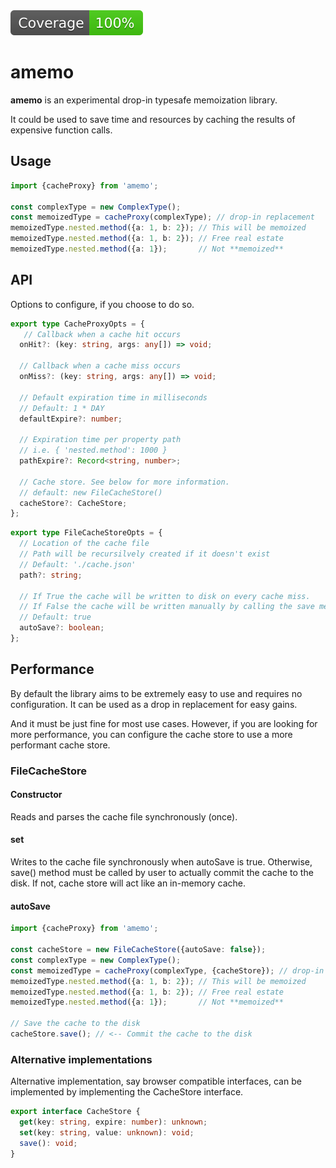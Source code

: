 <img src="badges/coverage.svg" alt="Test coverage score"/>

# amemo

**amemo** is an experimental drop-in typesafe memoization library.

It could be used to save time and resources by caching the results of expensive function calls.

## Usage

```typescript
import {cacheProxy} from 'amemo';

const complexType = new ComplexType();
const memoizedType = cacheProxy(complexType); // drop-in replacement
memoizedType.nested.method({a: 1, b: 2}); // This will be memoized
memoizedType.nested.method({a: 1, b: 2}); // Free real estate
memoizedType.nested.method({a: 1});       // Not **memoized**
```

## API

Options to configure, if you choose to do so.

```typescript
export type CacheProxyOpts = {
   // Callback when a cache hit occurs
  onHit?: (key: string, args: any[]) => void;

  // Callback when a cache miss occurs
  onMiss?: (key: string, args: any[]) => void;

  // Default expiration time in milliseconds
  // Default: 1 * DAY
  defaultExpire?: number;
  
  // Expiration time per property path
  // i.e. { 'nested.method': 1000 }
  pathExpire?: Record<string, number>;
  
  // Cache store. See below for more information.
  // default: new FileCacheStore()
  cacheStore?: CacheStore;
};
```

```typescript
export type FileCacheStoreOpts = {
  // Location of the cache file
  // Path will be recursilvely created if it doesn't exist
  // Default: './cache.json'
  path?: string; 

  // If True the cache will be written to disk on every cache miss.
  // If False the cache will be written manually by calling the save method.
  // Default: true
  autoSave?: boolean;
};
```

## Performance

By default the library aims to be extremely easy to use and requires no configuration. It can be used as a drop in replacement for easy gains.

And it must be just fine for most use cases. However, if you are looking for more performance, you can configure the cache store to use a more performant cache store.

### FileCacheStore

#### Constructor

Reads and parses the cache file synchronously (once).

#### set

Writes to the cache file synchronously when autoSave is true. Otherwise, save() method must be called by user to actually commit the cache to the disk. If not, cache store will act like an in-memory cache.

#### autoSave

```typescript
import {cacheProxy} from 'amemo';

const cacheStore = new FileCacheStore({autoSave: false});
const complexType = new ComplexType();
const memoizedType = cacheProxy(complexType, {cacheStore}); // drop-in replacement
memoizedType.nested.method({a: 1, b: 2}); // This will be memoized
memoizedType.nested.method({a: 1, b: 2}); // Free real estate
memoizedType.nested.method({a: 1});       // Not **memoized**

// Save the cache to the disk
cacheStore.save(); // <-- Commit the cache to the disk
```

### Alternative implementations

Alternative implementation, say browser compatible interfaces, can be implemented by implementing the CacheStore interface.

```typescript
export interface CacheStore {
  get(key: string, expire: number): unknown;
  set(key: string, value: unknown): void;
  save(): void;
}
```
